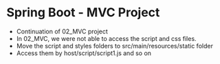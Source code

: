# Spring Boot - MVC Project

* Continuation of 02_MVC project
* In 02_MVC, we were not able to access the script and css files.
* Move the script and styles folders to src/main/resources/static folder
* Access them by host/script/script1.js and so on


	